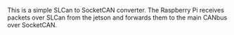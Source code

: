 This is a simple SLCan to SocketCAN converter. The Raspberry Pi receives packets over SLCan from the jetson and forwards them to the main CANbus over SocketCAN.
